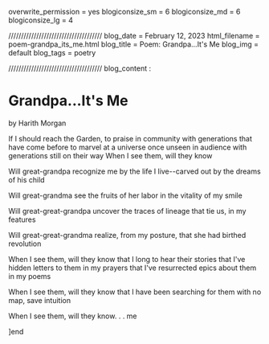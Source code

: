 overwrite_permission = yes
blogiconsize_sm = 6
blogiconsize_md = 6
blogiconsize_lg = 4

/////////////////////////////////////
blog_date = February 12, 2023
html_filename = poem-grandpa_its_me.html
blog_title = Poem: Grandpa...It's Me
blog_img = default
blog_tags = poetry

/////////////////////////////////////
blog_content : 

<h1>Grandpa...It's Me</h1>by Harith Morgan

If I should reach the Garden, 
to praise in community
with generations that have come before
to marvel at a universe once unseen
in audience with generations still on their way
When I see them, will they know


Will great-grandpa recognize me 
    by the life I live--carved out by the dreams of his child
    
Will great-grandma see the fruits of her labor 
    in the vitality of my smile
    
Will great-great-grandpa uncover 
    the traces of lineage that tie us, in my features
    
Will great-great-grandma realize, from my posture, 
    that she had birthed revolution


When I see them, will they know
    that I long to hear their stories
    that I've hidden letters to them in my prayers
    that I've resurrected epics about them in my poems


When I see them, will they know
    that I have been searching for them
    with no map, save intuition


When I see them, will they know. . . me

]end